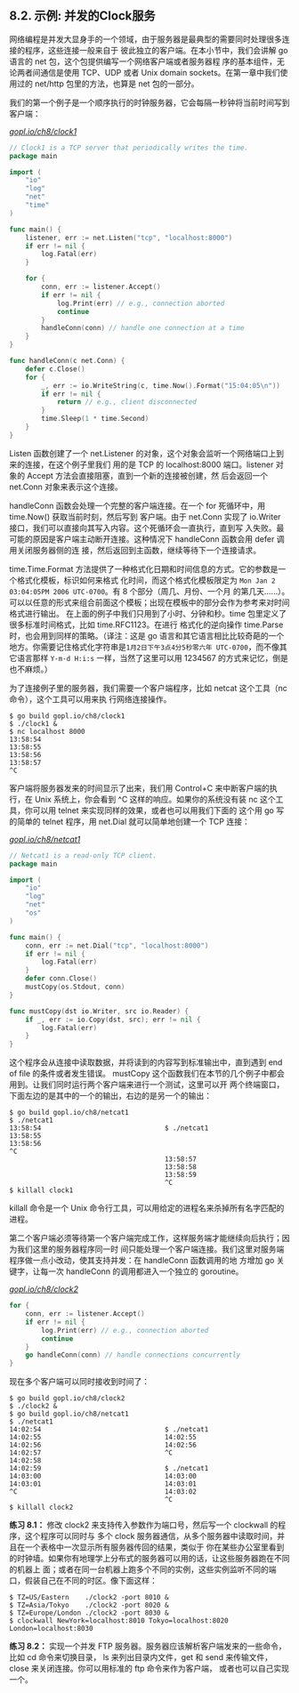 ## 8.2. 示例: 并发的Clock服务

网络编程是并发大显身手的一个领域，由于服务器是最典型的需要同时处理很多连接的程序，这些连接一般来自于
彼此独立的客户端。在本小节中，我们会讲解 go 语言的 net 包，这个包提供编写一个网络客户端或者服务器程
序的基本组件，无论两者间通信是使用 TCP、UDP 或者 Unix domain sockets。在第一章中我们使用过的 
net/http 包里的方法，也算是 net 包的一部分。

我们的第一个例子是一个顺序执行的时钟服务器，它会每隔一秒钟将当前时间写到客户端：

<u><i>gopl.io/ch8/clock1</i></u>

```go
// Clock1 is a TCP server that periodically writes the time.
package main

import (
	"io"
	"log"
	"net"
	"time"
)

func main() {
	listener, err := net.Listen("tcp", "localhost:8000")
	if err != nil {
		log.Fatal(err)
	}

	for {
		conn, err := listener.Accept()
		if err != nil {
			log.Print(err) // e.g., connection aborted
			continue
		}
		handleConn(conn) // handle one connection at a time
	}
}

func handleConn(c net.Conn) {
	defer c.Close()
	for {
		_, err := io.WriteString(c, time.Now().Format("15:04:05\n"))
		if err != nil {
			return // e.g., client disconnected
		}
		time.Sleep(1 * time.Second)
	}
}
```

Listen 函数创建了一个 net.Listener 的对象，这个对象会监听一个网络端口上到来的连接，在这个例子里我们
用的是 TCP 的 localhost:8000 端口。listener 对象的 Accept 方法会直接阻塞，直到一个新的连接被创建，然
后会返回一个 net.Conn 对象来表示这个连接。

handleConn 函数会处理一个完整的客户端连接。在一个 for 死循环中，用 time.Now() 获取当前时刻，然后写到
客户端。由于 net.Conn 实现了 io.Writer 接口，我们可以直接向其写入内容。这个死循环会一直执行，直到写
入失败。最可能的原因是客户端主动断开连接。这种情况下 handleConn 函数会用 defer 调用关闭服务器侧的连
接，然后返回到主函数，继续等待下一个连接请求。

time.Time.Format 方法提供了一种格式化日期和时间信息的方式。它的参数是一个格式化模板，标识如何来格式
化时间，而这个格式化模板限定为 `Mon Jan 2 03:04:05PM 2006 UTC-0700`。有 8 个部分（周几、月份、一个月
的第几天……）。可以以任意的形式来组合前面这个模板；出现在模板中的部分会作为参考来对时间格式进行输出。
在上面的例子中我们只用到了小时、分钟和秒。time 包里定义了很多标准时间格式，比如 time.RFC1123。在进行
格式化的逆向操作 time.Parse 时，也会用到同样的策略。（译注：这是 go 语言和其它语言相比比较奇葩的一个
地方。你需要记住格式化字符串是`1月2日下午3点4分5秒零六年 UTC-0700`，而不像其它语言那样 `Y-m-d H:i:s` 
一样，当然了这里可以用 1234567 的方式来记忆，倒是也不麻烦。）

为了连接例子里的服务器，我们需要一个客户端程序，比如 netcat 这个工具（nc 命令），这个工具可以用来执
行网络连接操作。

```
$ go build gopl.io/ch8/clock1
$ ./clock1 &
$ nc localhost 8000
13:58:54
13:58:55
13:58:56
13:58:57
^C
```

客户端将服务器发来的时间显示了出来，我们用 Control+C 来中断客户端的执行，在 Unix 系统上，你会看到 ^C 
这样的响应。如果你的系统没有装 nc 这个工具，你可以用 telnet 来实现同样的效果，或者也可以用我们下面的
这个用 go 写的简单的 telnet 程序，用 net.Dial 就可以简单地创建一个 TCP 连接：

<u><i>gopl.io/ch8/netcat1</i></u>

```go
// Netcat1 is a read-only TCP client.
package main

import (
	"io"
	"log"
	"net"
	"os"
)

func main() {
	conn, err := net.Dial("tcp", "localhost:8000")
	if err != nil {
		log.Fatal(err)
	}
	defer conn.Close()
	mustCopy(os.Stdout, conn)
}

func mustCopy(dst io.Writer, src io.Reader) {
	if _, err := io.Copy(dst, src); err != nil {
		log.Fatal(err)
	}
}
```

这个程序会从连接中读取数据，并将读到的内容写到标准输出中，直到遇到 end of file 的条件或者发生错误。 
mustCopy 这个函数我们在本节的几个例子中都会用到。让我们同时运行两个客户端来进行一个测试，这里可以开
两个终端窗口，下面左边的是其中的一个的输出，右边的是另一个的输出：

```
$ go build gopl.io/ch8/netcat1
$ ./netcat1
13:58:54                               $ ./netcat1
13:58:55
13:58:56
^C
                                       13:58:57
                                       13:58:58
                                       13:58:59
                                       ^C
$ killall clock1
```

killall 命令是一个 Unix 命令行工具，可以用给定的进程名来杀掉所有名字匹配的进程。

第二个客户端必须等待第一个客户端完成工作，这样服务端才能继续向后执行；因为我们这里的服务器程序同一时
间只能处理一个客户端连接。我们这里对服务端程序做一点小改动，使其支持并发：在 handleConn 函数调用的地
方增加 go 关键字，让每一次 handleConn 的调用都进入一个独立的 goroutine。

<u><i>gopl.io/ch8/clock2</i></u>

```go
for {
	conn, err := listener.Accept()
	if err != nil {
		log.Print(err) // e.g., connection aborted
		continue
	}
	go handleConn(conn) // handle connections concurrently
}

```

现在多个客户端可以同时接收到时间了：

```
$ go build gopl.io/ch8/clock2
$ ./clock2 &
$ go build gopl.io/ch8/netcat1
$ ./netcat1
14:02:54                               $ ./netcat1
14:02:55                               14:02:55
14:02:56                               14:02:56
14:02:57                               ^C
14:02:58
14:02:59                               $ ./netcat1
14:03:00                               14:03:00
14:03:01                               14:03:01
^C                                     14:03:02
                                       ^C
$ killall clock2
```

**练习 8.1：** 修改 clock2 来支持传入参数作为端口号，然后写一个 clockwall 的程序，这个程序可以同时与
多个 clock 服务器通信，从多个服务器中读取时间，并且在一个表格中一次显示所有服务器传回的结果，类似于
你在某些办公室里看到的时钟墙。如果你有地理学上分布式的服务器可以用的话，让这些服务器跑在不同的机器上
面；或者在同一台机器上跑多个不同的实例，这些实例监听不同的端口，假装自己在不同的时区。像下面这样：

```
$ TZ=US/Eastern    ./clock2 -port 8010 &
$ TZ=Asia/Tokyo    ./clock2 -port 8020 &
$ TZ=Europe/London ./clock2 -port 8030 &
$ clockwall NewYork=localhost:8010 Tokyo=localhost:8020 London=localhost:8030
```

**练习 8.2：** 实现一个并发 FTP 服务器。服务器应该解析客户端发来的一些命令，比如 cd 命令来切换目录，
ls 来列出目录内文件，get 和 send 来传输文件，close 来关闭连接。你可以用标准的 ftp 命令来作为客户端，
或者也可以自己实现一个。
